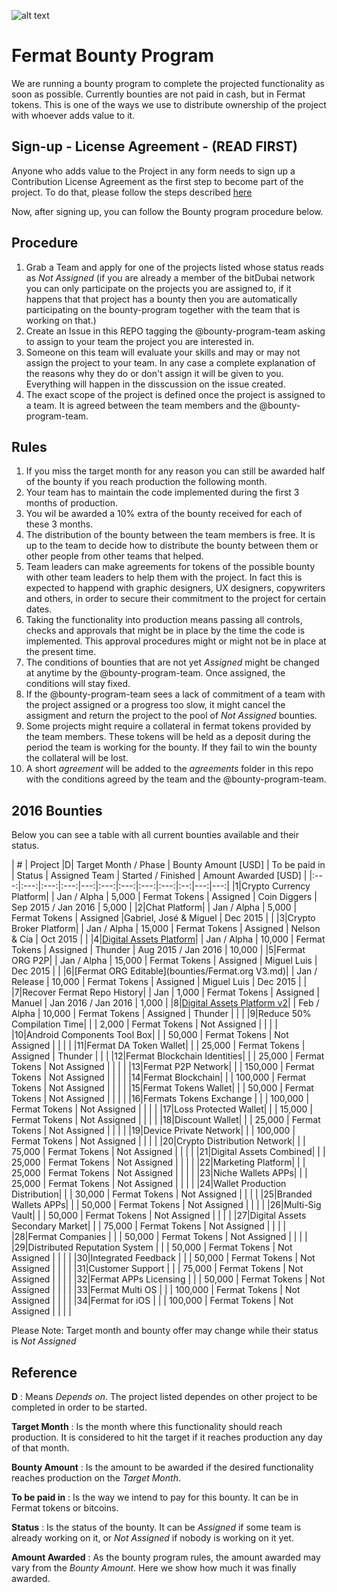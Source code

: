 ![alt text](https://github.com/bitDubai/media-kit/blob/master/MediaKit/Fermat%20Branding/Fermat%20Logotype/Fermat_Logo_3D.png "Fermat Logo")

# Fermat Bounty Program

We are running a bounty program to complete the projected functionality as soon as possible. Currently bounties are not paid in cash, but in Fermat tokens. This is one of the ways we use to distribute ownership of the project with whoever adds value to it. 

## Sign-up - License Agreement - (READ FIRST)
Anyone who adds value to the Project in any form needs to sign up a Contribution License Agreement as the first step to become part of the project. To do that, please follow the steps described [here](https://github.com/bitDubai/contribution-program/tree/master/license-agreements/README.md) 

Now, after signing up,  you can follow the Bounty program procedure below.

## Procedure

1. Grab a Team and apply for one of the projects listed whose status reads as _Not Assigned_ (if you are already a member of the bitDubai network you can only participate on the projects you are assigned to, if it happens that that project has a bounty then you are automatically participating on the bounty-program together with the team that is working on that.)
2. Create an Issue in this REPO tagging the @bounty-program-team asking to assign to your team the project you are interested in.
3. Someone on this team will evaluate your skills and may or may not assign the project to your team. In any case a complete explanation of the reasons why they do or don't assign it will be given to you. Everything will happen in the disscussion on the issue created.
4. The exact scope of the project is defined once the project is assigned to a team. It is agreed between the team members and the @bounty-program-team.

## Rules

1. If you miss the target month for any reason you can still be awarded half of the bounty if you reach production the following month.
2. Your team has to maintain the code implemented during the first 3 months of production. 
3. You wil be awarded a 10% extra of the bounty received for each of these 3 months.
4. The distribution of the bounty between the team members is free. It is up to the team to decide how to distribute the bounty between them or other people from other teams that helped.
5. Team leaders can make agreements for tokens of the possible bounty with other team leaders to help them with the project. In fact this is expected to happend with graphic designers, UX designers, copywriters and others, in order to secure their commitment to the project for certain dates.
6. Taking the functionality into production means passing all controls, checks and approvals that might be in place by the time the code is implemented. This approval procedures might or might not be in place at the present time.
7. The conditions of bounties that are not yet _Assigned_ might be changed at anytime by the @bounty-program-team. Once assigned, the conditions will stay fixed.
8. If the @bounty-program-team sees a lack of commitment of a team with the project assigned or a progress too slow, it might cancel the assigment and return the project to the pool of _Not Assigned_ bounties.
9. Some projects might require a collateral in fermat tokens provided by the team members. These tokens will be held as a deposit during the period the team is working for the bounty. If they fail to win the bounty the collateral will be lost.
10. A short _agreement_ will be added to the _agreements_ folder in this repo with the conditions agreed by the team and the @bounty-program-team.



## 2016 Bounties

Below you can see a table with all current bounties available and their status. 

| # | Project |D|  Target Month / Phase | Bounty Amount [USD] | To be paid in | Status | Assigned Team | Started / Finished | Amount Awarded [USD] |
|:---:|:---:|:---:|:---:|---:|:---:|:---:|:---:|:---:|:--:|---:|---:|
|1|Crypto Currency Platform|  | Jan / Alpha | 5,000 | Fermat Tokens | Assigned | Coin Diggers | Sep 2015 / Jan 2016 | 5,000 | 
|2|Chat Platform|  | Jan / Alpha  | 5,000 | Fermat Tokens | Assigned |Gabriel, José & Miguel | Dec 2015 | | 
|3|Crypto Broker Platform| | Jan / Alpha | 15,000 | Fermat Tokens | Assigned | Nelson & Cía | Oct 2015 | | 
|4|[Digital Assets Platform](https://github.com/bitDubai/bounty-program/blob/master/bounties/Digital-Asset-Platform.md)| | Jan / Alpha | 10,000 | Fermat Tokens | Assigned | Thunder | Aug 2015 / Jan 2016 | 10,000 | 
|5|Fermat ORG P2P| | Jan / Alpha | 15,000 | Fermat Tokens | Assigned | Miguel Luis | Dec 2015 | | 
|6|[Fermat ORG Editable](bounties/Fermat.org V3.md)| | Jan / Release | 10,000 | Fermat Tokens | Assigned | Miguel Luis | Dec 2015 | |
|7|Recover Fermat Repo History|  | Jan | 1,000 | Fermat Tokens | Assigned | Manuel | Jan 2016 / Jan 2016 | 1,000 | 
|8|[Digital Assets Platform v2](https://github.com/bitDubai/bounty-program/blob/master/bounties/Digital%20Assets%20Platform%20v2.md)| | Feb / Alpha | 10,000 | Fermat Tokens | Assigned | Thunder  | | | 
|9|Reduce 50% Compilation Time|  | | 2,000 | Fermat Tokens | Not Assigned | | | | 
|10|Android Components Tool Box|  | | 50,000 | Fermat Tokens | Not Assigned | | | | 
|11|Fermat DA Token Wallet|  | | 25,000 | Fermat Tokens | Assigned | Thunder | | | 
|12|Fermat Blockchain Identities|  | | 25,000 | Fermat Tokens | Not Assigned | | | | 
|13|Fermat P2P Network| | | 150,000 | Fermat Tokens | Not Assigned | | | | 
|14|Fermat Blockchain| |  | 100,000 | Fermat Tokens | Not Assigned | | | | 
|15|Fermat Tokens Wallet| | | 50,000 | Fermat Tokens | Not Assigned | | | | 
|16|Fermats Tokens Exchange |  | | 100,000 | Fermat Tokens | Not Assigned | | | | 
|17|Loss Protected Wallet|  | | 15,000 | Fermat Tokens | Not Assigned | | | | 
|18|Discount Wallet|  | | 25,000 | Fermat Tokens | Not Assigned | | | | 
|19|Device Private Network| | | 100,000 | Fermat Tokens | Not Assigned | | | | 
|20|Crypto Distribution Network|  | | 75,000 | Fermat Tokens | Not Assigned | | | | 
|21|Digital Assets Combined|  | | 25,000 | Fermat Tokens | Not Assigned | | | | 
|22|Marketing Platform|  | | 25,000 | Fermat Tokens | Not Assigned | | | | 
|23|Niche Wallets APPs| | | 25,000 | Fermat Tokens | Not Assigned | | | | 
|24|Wallet Production Distribution| | | 30,000 | Fermat Tokens | Not Assigned | | | | 
|25|Branded Wallets APPs|  | | 50,000 | Fermat Tokens | Not Assigned | | | | 
|26|Multi-Sig Vault|  | | 50,000 | Fermat Tokens | Not Assigned | | | | 
|27|Digital Assets Secondary Market|  |  | 75,000 | Fermat Tokens | Not Assigned | | | | 
|28|Fermat Companies |  |  | 50,000 | Fermat Tokens | Not Assigned | | | | 
|29|Distributed Reputation System |  |  | 50,000 | Fermat Tokens | Not Assigned | | | | 
|30|Integrated Feedback |  |  | 50,000 | Fermat Tokens | Not Assigned | | | | 
|31|Customer Support |  |  | 75,000 | Fermat Tokens | Not Assigned | | | | 
|32|Fermat APPs Licensing | | | 50,000 | Fermat Tokens | Not Assigned | | | | 
|33|Fermat Multi OS | | | 100,000 | Fermat Tokens | Not Assigned | | | | 
|34|Fermat for iOS | |  | 100,000 | Fermat Tokens | Not Assigned | | | | 



Please Note: Target month and bounty offer may change while their status is _Not Assigned_

## Reference 

**D** : Means _Depends on_. The project listed dependes on other project to be completed in order to be started. 

**Target Month** : Is the month where this functionality should reach production. It is considered to hit the target if it reaches production any day of that month.

**Bounty Amount** : Is the amount to be awarded if the desired functionality reaches production on the _Target Month_. 

**To be paid in** : Is the way we intend to pay for this bounty. It can be in Fermat tokens or bitcoins.

**Status** : Is the status of the bounty. It can be _Assigned_ if some team is already working on it, or _Not Assigned_ if nobody is working on it yet.

**Amount Awarded** : As the bounty program rules, the amount awarded may vary from the _Bounty Amount_. Here we show how much it was finally awarded.
